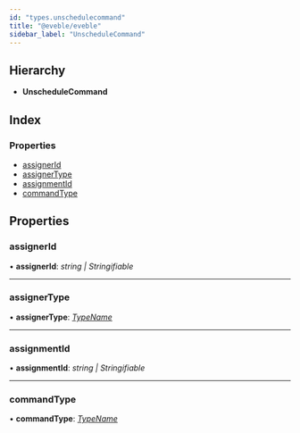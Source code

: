 ```yaml
---
id: "types.unschedulecommand"
title: "@eveble/eveble"
sidebar_label: "UnscheduleCommand"
---
```


## Hierarchy

* **UnscheduleCommand**

## Index

### Properties

* [assignerId](types.unschedulecommand.md#assignerid)
* [assignerType](types.unschedulecommand.md#assignertype)
* [assignmentId](types.unschedulecommand.md#assignmentid)
* [commandType](types.unschedulecommand.md#commandtype)

## Properties

###  assignerId

• **assignerId**: *string | Stringifiable*

___

###  assignerType

• **assignerType**: *[TypeName](../modules/types.md#typename)*

___

###  assignmentId

• **assignmentId**: *string | Stringifiable*

___

###  commandType

• **commandType**: *[TypeName](../modules/types.md#typename)*
